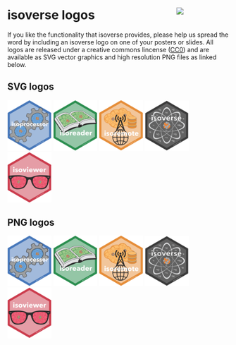 
# isoverse logos<img src="SVG/isoverse.png" width="120" align="right" />

If you like the functionality that isoverse provides, please help us
spread the word by including an isoverse logo on one of your posters or
slides. All logos are released under a creative commons lincense
([CC0](LICENSE.md)) and are available as SVG vector graphics and high
resolution PNG files as linked
below.

## SVG logos

<a href="SVG/isoprocessor.svg"><img src="SVG/isoprocessor.svg" width="100"></a>
<a href="SVG/isoreader.svg"><img src="SVG/isoreader.svg" width="100"></a>
<a href="SVG/isoremote.svg"><img src="SVG/isoremote.svg" width="100"></a>
<a href="SVG/isoverse.svg"><img src="SVG/isoverse.svg" width="100"></a>
<a href="SVG/isoviewer.svg"><img src="SVG/isoviewer.svg" width="100"></a>

## PNG logos

<a href="PNG/isoprocessor.png"><img src="PNG/isoprocessor.png" width="100"></a>
<a href="PNG/isoreader.png"><img src="PNG/isoreader.png" width="100"></a>
<a href="PNG/isoremote.png"><img src="PNG/isoremote.png" width="100"></a>
<a href="PNG/isoverse.png"><img src="PNG/isoverse.png" width="100"></a>
<a href="PNG/isoviewer.png"><img src="PNG/isoviewer.png" width="100"></a>
